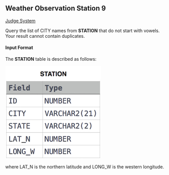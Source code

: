 ## Weather Observation Station 9

[Judge System](https://www.hackerrank.com/challenges/weather-observation-station-9/problem)

Query the list of CITY names from **STATION** that do not start with vowels. Your result cannot contain duplicates.

#### Input Format

The **STATION** table is described as follows:

![](https://github.com/andy489/Database/blob/master/assets/Weather%20Observation%20Station%201.jpg)

where LAT_N is the northern latitude and LONG_W is the western longitude.

